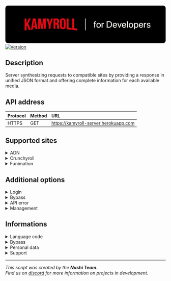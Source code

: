![Kamyroll-Developers](/resources/kamyroll_developers.png?raw=true)  
[![Version](https://img.shields.io/badge/Version-v2022.02.06-green.svg)](https://shields.io/)
## Description
Server synthesizing requests to compatible sites by providing a response in unified JSON format and offering complete information for each available media.

## API address
| Protocol        | Method         | URL                                    |
| :-------------- | :------------- | :------------------------------------- |
| HTTPS           | GET            | https://kamyroll-server.herokuapp.com  |

## Supported sites
<details><summary>ADN</summary>

Website: https://animedigitalnetwork.fr

## Parent
```https
  GET /v1/parent
```
| Parameter     | Type       | Description                      |
| :------------ | :--------- | :------------------------------- |
| `channel_id`  | `string`   | **Required**. Service name       |
| `slug_title`  | `string`   | **Required**. Parent slug title  |

## Streams
```https
  GET /v1/streams
```
| Parameter     | Type       | Description                    |
| :------------ | :--------- | :----------------------------- |
| `channel_id`  | `string`   | **Required**. Service name     |
| `id`          | `string`   | **Required**. Episode ID       |

## Supported type
| Type          | Parent              | Streams             |
| :------------ | :------------------ | :------------------ |
| Series        | :white_check_mark:  | :x:                 |
| Episode       | :x:                 | :white_check_mark:  |
| OAV           | :white_check_mark:  | :white_check_mark:  |
| Feature film  | :white_check_mark:  | :white_check_mark:  |
| Short film    | :white_check_mark:  | :white_check_mark:  |

## Use
| URL           | `/video/one-piece/17889-episode-1000-puissance-hors-du-commun-l-equipage-du-chapeau-de-paille-au-complet`  |
| :------------ | :--------------------------------------------------------------------------------------------------------- |
| `channel_id`  | `adn`                                                                                                      |
| `slug_title`  | `one-piece`                                                                                                |
| `id`          | `17889`                                                                                                    |

## Availablity
| Type              | Availablity                  |
| :---------------- | :--------------------------- |
| Streams type      | `adaptive_hls`               |
| Subtitles locale  | `fr-FR`                      |
| Subtitles format  | `ass`                        |
| Resolutions       | `360`, `480`, `720`, `1080`  |

</details>

<details><summary>Crunchyroll</summary>

Website: https://beta.crunchyroll.com

## Parent
```https
  GET /v1/parent
```
| Parameter     | Type       | Description                 |
| :------------ | :--------- | :-------------------------- |
| `channel_id`  | `string`   | **Required**. Service name  |
| `id`          | `string`   | **Required**. Parent ID     |
| `locale`      | `string`   | Language code               |

## Streams
```https
  GET /v1/streams
```
| Parameter     | Type       | Description                 |
| :------------ | :--------- | :-------------------------- |
| `channel_id`  | `string`   | **Required**. Service name  |
| `id`          | `string`   | **Required**. Episode ID    |
| `locale`      | `string`   | Language code               |

## Supported type
| Type           | Parent              | Streams             |
| :------------- | :------------------ | :------------------ |
| Series         | :white_check_mark:  | :x:                 |
| Episode        | :x:                 | :white_check_mark:  |
| Movie listing  | :white_check_mark:  | :x:                 |
| Movie          | :x:                 | :white_check_mark:  |

## Use
| URL           | `/watch/G2XU03VQ5/overwhelming-strength-the-straw-hats-come-together`  |
| :------------ | :--------------------------------------------------------------------- |
| `channel_id`  | `crunchyroll`                                                          |
| `id`          | `G2XU03VQ5`                                                            |

## Availablity
| Type              | Availablity                                                                                                  |
| :---------------- | :----------------------------------------------------------------------------------------------------------- |
| Streams type      | `adaptive_hls`                                                                                               |
| Subtitles locale  | `ar-SA`, `de-DE`, `en-US`, `es-419`, `es-ES`, `fr-FR`, `it-IT`, `pt-BR`, `pt-PT`, `ru-RU`, `tr-TR`, `ar-ME`  |
| Subtitles format  | `ass`                                                                                                        |
| Resolutions       | `80`, `96`, `240`, `360`, `480`, `720`, `1080`                                                                     |

</details>

<details><summary>Funimation</summary>

website:  https://www.funimation.com

## Parent
```https
  GET /v1/parent
```
| Parameter     | Type       | Description                      |
| :------------ | :--------- | :------------------------------- |
| `channel_id`  | `string`   | **Required**. Service name       |
| `slug_title`  | `string`   | **Required**. Parent slug title  |

## Streams
```https
  GET /v1/streams
```
| Parameter       | Type       | Description                      |
| :-------------- | :--------- | :------------------------------- |
| `channel_id`    | `string`   | **Required**. Service name       |
| `slug_title`    | `string`   | **Required**. Parent slug title  |
| `slug_episode`  | `string`   | **Required**. Slug episode       |

## Supported type
| Type           | Parent              | Streams             |
| :------------- | :------------------ | :------------------ |
| Series         | :white_check_mark:  | :x:                 |
| Episode        | :white_check_mark:  | :white_check_mark:  |
| Trailer        | :white_check_mark:  | :white_check_mark:  |
| Movie          | :white_check_mark:  | :white_check_mark:  |

## Use
| URL             | `/v/fairy-tail/natsu-vs-yuka-the-wave-user`  |
| :-------------- | :------------------------------------------- |
| `channel_id`    | `funimation`                                 |
| `slug_title`    | `fairy-tail`                                 |
| `slug_episode`  | `natsu-vs-yuka-the-wave-user`                |

## Availablity
| Type              | Availablity                                                                                 |
| :---------------- | :------------------------------------------------------------------------------------------ |
| Streams type      | `simulcast_adaptive_hls`, `simulcast_mobile_mp4`, `uncut_adaptive_hls`, `uncut_mobile_mp4`  |
| Subtitles locale  | `en-US` `pt-BR`, `es-419`, `zh-CN`                                                          |
| Subtitles format  | `ass`                                                                                       |
| Resolutions       | `234`, `360`, `432`, `540`, `720`, `1080`                                                   |

</details>

## Additional options
<details><summary>Login</summary>

Allows you to log in to use your subscription to unlock content.

| Parameter   | Type       | Description  |
| :---------- | :--------- | :----------- |
| `email`     | `string`   | Email        |
| `password`  | `string`   | Password     |

## Supported sites
| Type         | Supported           |
| :----------- | :------------------ |
| ADN          | :white_check_mark:  |
| Crunchyroll  | :white_check_mark:  |
| Funimation   | :white_check_mark:  |

</details>

<details><summary>Bypass</summary>

Allows you to get premium content without needing a subscription.

| Parameter   | Type       | Description  |
| :---------- | :--------- | :----------- |
| `bypass`    | `boolean`  | Activate     |

## Supported sites
| Type         | Supported           |
| :----------- | :------------------ |
| ADN          | :white_check_mark:  |
| Crunchyroll  | :white_check_mark:  |
| Funimation   | :white_check_mark:  |

</details>

<details><summary>API error</summary>

Form of an api error.

````json
{"error": true, "code": "bad_auth_params", "message": "Unauthenticated request."}
````
## Errors list
| Code                        | Message                                                          |
| :-------------------------- | :--------------------------------------------------------------- |
| `bad_identifiers`           | `The identification information is invalid.`                     |
| `bad_bypass`                | `Bypass service is unavailable.`                                 |
| `bad_service`               | `The service is unavailable.`                                    |
| `bad_bypass_declaration`    | `Bypass declaration error.`                                      |
| `bad_password_entry`        | `Password is not defined.`                                       |
| `bad_email_entry`           | `Email is not defined.`                                          |
| `bad_bypass_definition`     | `The bypass cannot be activated with the use of an identifier.`  |
| `bad_country`               | `Country is not available or does not exist.`                    |
| `bad_initialize`            | `Service initialization error.`                                  |
| `bad_service_country`       | `The service is not available in this country.`                  |
| `bad_locale`                | `This locale does not exist.`                                    |
| `unknown_id`                | `Id was not recognized.`                                         |
| `missing_id`                | `Id is undefined.`                                               |
| `unknown_type`              | `The type is not recognized.`                                    |
| `bad_id_type`               | `The defined id is not compatible.`                              |
| `premium_only`              | `Video requires premium access.`                                 |
| `bad_playback`              | `An error occurred while loading the playbacks.`                 |
| `bad_href`                  | `Unable to load href.`                                           |
| `bad_show_id`               | `Unable to load show id.`                                        |
| `bad_slug_title`            | `Unable to load slug title.`                                     |
| `bad_episode_extract`       | `Error extracting episode.`                                      |
| `bad_movie_extract`         | `Error extracting movie.`                                        |
| `bad_series_extract`        | `Error extracting series.`                                       |
| `missing_channel_id`        | `Channel id is undefined.`                                       |
| `missing_slug_title`        | `Slug title is undefined.`                                       |
| `missing_slug_episode`      | `Slug episode is undefined.`                                     |
| `unknown_channel_id`        | `Channel id was not recognized.`                                 |
| `unknown_extractor`         | `Unable to set extractor.`                                       |
| `bad_player_initialize`     | `A player initialization error has occurred.`                    |
| `bad_player_connection`     | `Unable to connect to the player. Try again.`                    |
| `unknown_error`             | `An unknown error has occurred.`                                 |
| `bad_videos`                | `Unable to find the video associated with the id.`               |
| `missing_json`              | `Json is undefined.`                                             |
| `bad_json`                  | `Json data is invalid.`                                          |
| `unsupported_channel`       | `The channel is not supported.`                                  |
| `bad_subtitles`             | `An error occurred while creating the subtitles.`                |
| `bad_auth_params`           | `Unauthenticated request.`                                       |
| `mature_content`            | `You need to enable mature content.`                             |
| `bad_proxy_initialization`  | `An error occurred while creating the proxy.`                    |
| `bad_proxy_identification`  | `An error occurred during proxy authentication.`                 |
| `bad_ip_loading`            | `An error occurred while loading the IP.`                        |
| `missing_token`             | `Token is undefined.`                                            |
| `bad_token`                 | `The access token is invalid.`                                   |
| `bad_reset`                 | `An error occurred while resetting.`                             |
| `drm_restrictions`          | `The video is blocked by a DRM.`                                 |

</details>

<details><summary>Management</summary>

## IP

Displays server information.

```https
  GET /ip
```

## Config

Display the current server status with the list of available services.

```https
  GET /v2/config
```

## Stats

Shows how often the server is used.

```https
  GET /stats
```
| Parameter  | Type       | Description                 |
| :--------- | :--------- | :-------------------------- |
| `token`    | `string`   | **Required**. Access token  |
| `reset`    | `boolean`  | Reset                       |

</details>


## Informations
<details><summary>Language code</summary>

| Code      | Language               |
| :-------- | :--------------------- |
| `ar-SA`   | Arabic (Saudi Arabia)  |
| `de-DE`   | German                 |
| `en-US`   | English (USA)          |
| `es-419`  | Spanish                |
| `es-ES`   | Spanish (Spain)        |
| `fr-FR`   | French (France)        |
| `it-IT`   | Italian                |
| `pt-BR`   | Portuguese (Brazil)    |
| `pt-PT`   | Portuguese (Portugal)  |
| `ru-RU`   | Russian                |
| `zh-CN`   | Chinese                |
| `tr-TR`   | Turkish                |
| `ar-ME`   | Arabic (Montenegro)    |
| `ja-JP`   | Japanese               |
| ``        | Off                    |

</details>

<details><summary>Bypass</summary>

## Working
The bypass consists of being able to unlock access to videos reserved for paying subscribers on the various price-based services. However, this is not a bug or a fault of the sites. The bypass works using real paid accounts that allow you to generate streaming links thanks to them. This service is offered for free although it is a real cost, that's why not all platforms are supported or the bypass may be unavailable for some of them.

## Identification
The bypass is associated with accounts internal to the script, it does not use credentials data from other API users. Bypass credentials are not disclosed in any way and may be removed at the donor's request if desired.

</details>

<details><summary>Personal data</summary>

All the information sent used with the API, whether it is the services used, identification information or even the targeted media are not saved.

</details>

<details><summary>Support</summary>

If you like the service, you have several possibilities to help us by contacting us on our discord server.
To support us, you can:
- Donate money to ensure bypass longevity and developer support
- Share your premium account credentials for use as a bypass
- Talk about us to developers or communities

</details>


---
*This script was created by the __Nashi Team__.  
Find us on [discord](https://discord.com/invite/g6JzYbh) for more information on projects in development.*
